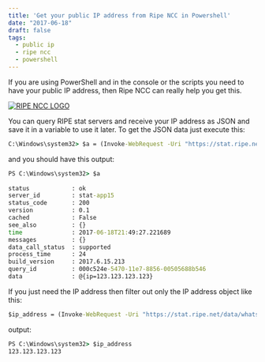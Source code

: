 ```yaml
---
title: 'Get your public IP address from Ripe NCC in Powershell'
date: "2017-06-18"
draft: false
tags:
  - public ip
  - ripe ncc
  - powershell
---
```


If you are using PowerShell and in the console or the scripts you need to have your public IP address, then Ripe NCC can really help you get this.  

[![RIPE NCC LOGO](https://www.ripe.net/++resource++ripe.plonetheme.images/RIPE_NCC_logo.png)](https://www.ripe.net/++resource++ripe.plonetheme.images/RIPE_NCC_logo.png)

You can query RIPE stat servers and receive your IP address as JSON and save it in a variable to use it later. To get the JSON data just execute this:  

```cmd
C:\Windows\system32> $a = (Invoke-WebRequest -Uri "https://stat.ripe.net/data/whats-my-ip/data.json" | ConvertFrom-Json)
```

and you should have this output:  
  
```cmd
PS C:\Windows\system32> $a  
  
status            : ok  
server_id         : stat-app15  
status_code       : 200  
version           : 0.1  
cached            : False  
see_also          : {}  
time              : 2017-06-18T21:49:27.221689  
messages          : {}  
data_call_status  : supported  
process_time      : 24  
build_version     : 2017.6.15.213  
query_id          : 000c524e-5470-11e7-8856-00505688b546  
data              : @{ip=123.123.123.123}  
```

If you just need the IP address then filter out only the IP address object like this:  

```cmd
$ip_address = (Invoke-WebRequest -Uri "https://stat.ripe.net/data/whats-my-ip/data.json" | ConvertFrom-Json).data.ip
```

output:

```cmd
PS C:\Windows\system32> $ip_address  
123.123.123.123
```
